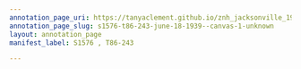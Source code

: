 ```yaml
---
annotation_page_uri: https://tanyaclement.github.io/znh_jacksonville_1939/annotations/s1576-t86-243-june-18-1939--canvas-1-unknown.json
annotation_page_slug: s1576-t86-243-june-18-1939--canvas-1-unknown
layout: annotation_page
manifest_label: S1576 , T86-243

---
```

